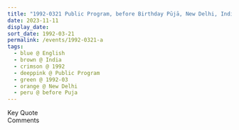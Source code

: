 ```yaml
---
title: "1992-0321 Public Program, before Birthday Pūjā, New Delhi, India"
date: 2023-11-11
display_date: 
sort_date: 1992-03-21
permalink: /events/1992-0321-a
tags:
  - blue @ English
  - brown @ India
  - crimson @ 1992
  - deeppink @ Public Program
  - green @ 1992-03
  - orange @ New Delhi
  - peru @ before Puja
---
```


<wave-list>
  <list-title color="green" width="75">Key Quote</list-title>
  <list-item color="BlanchedAlmond"  width="200"></list-item>
  <list-item color="Lavender"></list-item>
  <list-item color="BlanchedAlmond"></list-item>
</wave-list>

<br>

<wave-list>
  <list-title color="green" width="75">Comments</list-title>
  <list-item color="BlanchedAlmond"  width="200"></list-item>
  <list-item color="Lavender"></list-item>
  <list-item color="BlanchedAlmond"></list-item>
</wave-list>